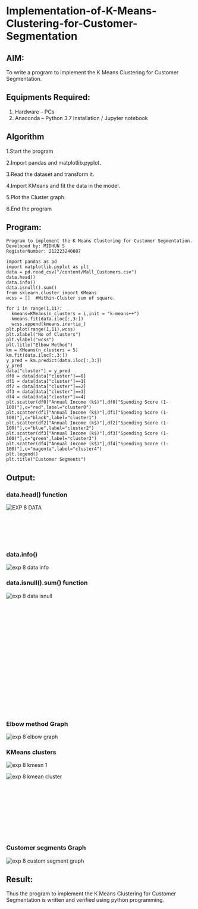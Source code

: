 # Implementation-of-K-Means-Clustering-for-Customer-Segmentation

## AIM:
To write a program to implement the K Means Clustering for Customer Segmentation.

## Equipments Required:
1. Hardware – PCs
2. Anaconda – Python 3.7 Installation / Jupyter notebook

## Algorithm
1.Start the program

2.Import pandas and matplotlib.pyplot.

3.Read the dataset and transform it.

4.Import KMeans and fit the data in the model.

5.Plot the Cluster graph.

6.End the program

## Program:
```
Program to implement the K Means Clustering for Customer Segmentation.
Developed by: MIDHUN S
RegisterNumber: 212223240087
```
```
import pandas as pd
import matplotlib.pyplot as plt
data = pd.read_csv("/content/Mall_Customers.csv")
data.head()
data.info()
data.isnull().sum()
from sklearn.cluster import KMeans
wcss = []  #Within-Cluster sum of square.
```
```
for i in range(1,11):
  kmeans=KMeans(n_clusters = i,init = "k-means++")
  kmeans.fit(data.iloc[:,3:])
  wcss.append(kmeans.inertia_)
plt.plot(range(1,11),wcss)
plt.xlabel("No of Clusters")
plt.ylabel("wcss")
plt.title("Elbow Method")
km = KMeans(n_clusters = 5)
km.fit(data.iloc[:,3:])
y_pred = km.predict(data.iloc[:,3:])
y_pred
data["cluster"] = y_pred
df0 = data[data["cluster"]==0]
df1 = data[data["cluster"]==1]
df2 = data[data["cluster"]==2]
df3 = data[data["cluster"]==3]
df4 = data[data["cluster"]==4]
plt.scatter(df0["Annual Income (k$)"],df0["Spending Score (1-100)"],c="red",label="cluster0")
plt.scatter(df1["Annual Income (k$)"],df1["Spending Score (1-100)"],c="black",label="cluster1")
plt.scatter(df2["Annual Income (k$)"],df2["Spending Score (1-100)"],c="blue",label="cluster2")
plt.scatter(df3["Annual Income (k$)"],df3["Spending Score (1-100)"],c="green",label="cluster3")
plt.scatter(df4["Annual Income (k$)"],df4["Spending Score (1-100)"],c="magenta",label="cluster4")
plt.legend()
plt.title("Customer Segments")
```

## Output:
### data.head() function
![EXP 8 DATA](https://github.com/23003250/Implementation-of-K-Means-Clustering-for-Customer-Segmentation/assets/139331462/bd60da6b-82e1-4eb1-86a5-ad79b695f0ff)
<br><br><br><br><br><br>
### data.info()
![exp 8 data info](https://github.com/23003250/Implementation-of-K-Means-Clustering-for-Customer-Segmentation/assets/139331462/70a0cb11-90f4-4d08-b8b7-ca4d0a61a0bc)

### data.isnull().sum() function
![exp 8 data isnull](https://github.com/23003250/Implementation-of-K-Means-Clustering-for-Customer-Segmentation/assets/139331462/ceaf252c-ff83-4c8a-8dfd-a64045de6858)
<br><br><br><br><br><br><br><br><br><br><br><br><br><br>

<br><br><br><br>
### Elbow method Graph
![exp 8 elbow graph](https://github.com/23003250/Implementation-of-K-Means-Clustering-for-Customer-Segmentation/assets/139331462/a9606d86-8c3f-436e-8f7e-bd53d1390758)

### KMeans clusters
![exp 8 kmesn 1](https://github.com/23003250/Implementation-of-K-Means-Clustering-for-Customer-Segmentation/assets/139331462/0cade90e-15eb-452a-a270-72c73dab6035)

![exp 8 kmean cluster](https://github.com/23003250/Implementation-of-K-Means-Clustering-for-Customer-Segmentation/assets/139331462/0df0da99-3abd-4cdf-80fb-1c4a0061cd09)

<br><br><br><br><br><br><br><br>
### Customer segments Graph
![exp 8 custom segment graph](https://github.com/23003250/Implementation-of-K-Means-Clustering-for-Customer-Segmentation/assets/139331462/9965fb26-21e7-4fb0-8be3-3d579c763b86)


## Result:
Thus the program to implement the K Means Clustering for Customer Segmentation is written and verified using python programming.
